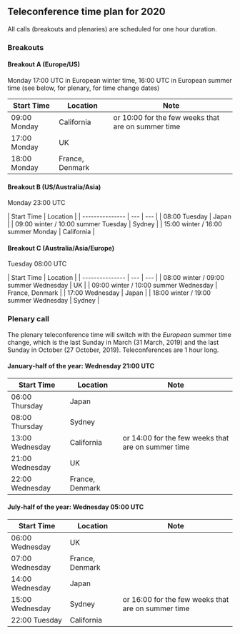 ## Teleconference time plan for 2020

All calls (breakouts and plenaries) are scheduled for one hour duration.

### Breakouts

#### Breakout A (Europe/US)

Monday 17:00 UTC in European winter time, 16:00 UTC in European summer time (see below, for plenary, for time change dates)

| Start Time   | Location | Note |
| ------------ | --- | --- |
| 09:00 Monday | California | or 10:00 for the few weeks that are on summer time |
| 17:00 Monday | UK |
| 18:00 Monday | France, Denmark |

#### Breakout B (US/Australia/Asia)

Monday 23:00 UTC

| Start Time      | Location |
| --------------- | --- | --- |
| 08:00 Tuesday  | Japan |
| 09:00 winter / 10:00 summer Tuesday  | Sydney |
| 15:00 winter / 16:00 summer Monday | California |

#### Breakout C (Australia/Asia/Europe)

Tuesday 08:00 UTC

| Start Time      | Location |
| --------------- | --- | --- |
| 08:00 winter / 09:00 summer Wednesday | UK |
| 09:00 winter / 10:00 summer Wednesday | France, Denmark |
| 17:00 Wednesday | Japan |
| 18:00 winter / 19:00 summer Wednesday | Sydney |

### Plenary call

The plenary teleconference time will switch with the *European* summer time change, which is the last Sunday in March (31 March, 2019) and the last Sunday in October (27 October, 2019).  Teleconferences are 1 hour long.

#### January-half of the year: Wednesday 21:00 UTC

| Start Time      | Location | Note |
| --------------- | --- | --- |
| 06:00 Thursday  | Japan |
| 08:00 Thursday  | Sydney |
| 13:00 Wednesday | California | or 14:00 for the few weeks that are on summer time |
| 21:00 Wednesday | UK |
| 22:00 Wednesday | France, Denmark |

#### July-half of the year: Wednesday 05:00 UTC

| Start Time      | Location | Note |
| --------------- | --- | --- |
| 06:00 Wednesday | UK |
| 07:00 Wednesday | France, Denmark |
| 14:00 Wednesday | Japan |
| 15:00 Wednesday | Sydney | or 16:00 for the few weeks that are on summer time |
| 22:00 Tuesday   | California |
